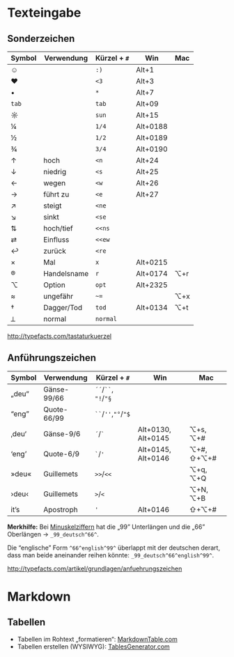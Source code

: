 # Texteingabe



## Sonderzeichen

| Symbol | Verwendung  | Kürzel + `#` | Win      | Mac |
|--------|-------------|--------------|----------|-----|
| ☺      |             | `:)`         | Alt+1    |     |
| ♥      |             | `<3`         | Alt+3    |     |
| •      |             | `*`          | Alt+7    |     |
| `tab`  |             | `tab`        | Alt+09   |     |
| ☼      |             | `sun`        | Alt+15   |     |
| ¼      |             | `1/4 `       | Alt+0188 |     |
| ½      |             | `1/2 `       | Alt+0189 |     |
| ¾      |             | `3/4 `       | Alt+0190 |     |
| ↑      | hoch        | `<n`         | Alt+24   |     |
| ↓      | niedrig     | `<s`         | Alt+25   |     |
| ←      | wegen       | `<w`         | Alt+26   |     |
| →      | führt zu    | `<e`         | Alt+27   |     |
| ↗      | steigt      | `<ne`        |          |     |
| ↘      | sinkt       | `<se`        |          |     |
| ⇅      | hoch/tief   | `<<ns`       |          |     |
| ⇄      | Einfluss    | `<<ew`       |          |     |
| ↩︎      | zurück      | `<re `       |          |     |
| ×      | Mal         | `x`          | Alt+0215 |     |
| ®      | Handelsname | `r `         | Alt+0174 | ⌥+r |
| ⌥      | Option      | `opt`        | Alt+2325 |     |
| ≈      | ungefähr    | `~=`         |          | ⌥+x |
| †      | Dagger/Tod  | `tod`        | Alt+0134 | ⌥+t |
| ⟂      | normal      | `normal`     |          |     |


<http://typefacts.com/tastaturkuerzel>

## Anführungszeichen

| Symbol | Verwendung  | Kürzel + `#`            | Win                | Mac        |
|--------|-------------|-------------------------|--------------------|------------|
| „deu“  | Gänse-99/66 | `´´`/` `` `, `"!`/`"§`  |                    |            |
| “eng”  | Quote-66/99 | ` `` `/` '' `,`"°`/`"$` |                    |            |
| ‚deu‘  | Gänse-9/6   | `´`/`` ` ``             | Alt+0130, Alt+0145 | ⌥+s, ⌥+#   |
| ‘eng’  | Quote-6/9   | `` ` ``/`'`             | Alt+0145, Alt+0146 | ⌥+#, ⇧+⌥+# |
| »deu«  | Guillemets  | `>>`/`<<`               |                    | ⌥+q, ⌥+Q   |
| ›deu‹  | Guillemets  | `>`/`<`                 |                    | ⌥+N, ⌥+B   |
| it’s   | Apostroph   | `'`                     | Alt+0146           | ⇧+⌥+#      |


**Merkhilfe:** Bei [Minuskelziffern](https://de.wikipedia.org/wiki/Minuskelziffer) hat die „99” Unterlängen und die „66” Oberlängen → `_99_deutsch^66^`.

Die “englische” Form `^66^english^99^` überlappt mit der deutschen derart, dass man beide aneinander reihen könnte: `_99_deutsch^66^english^99^`.

<http://typefacts.com/artikel/grundlagen/anfuehrungszeichen>

# Markdown

## Tabellen

* Tabellen im Rohtext „formatieren“: [MarkdownTable.com](http://markdowntable.com/)
* Tabellen erstellen (WYSIWYG): [TablesGenerator.com](http://www.tablesgenerator.com/markdown_tables)